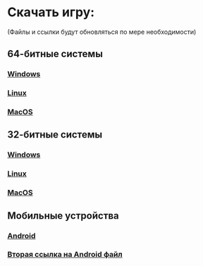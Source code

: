# Скачать игру:
(Файлы и ссылки будут обновляться по мере необходимости)
## 64-битные системы
### [Windows](https://disk.yandex.ru/d/xkXKLWM3YpuR1w)
### [Linux](https://disk.yandex.ru/d/n0BV3QIAw-VlrA)
### [MacOS](https://disk.yandex.ru/d/8kHGvfm71CK_DA)
## 32-битные системы
### [Windows](https://disk.yandex.ru/d/mf7oK4k93yy6ng)
### [Linux](https://disk.yandex.ru/d/BkgcGHy-ErgT4A)
### [MacOS](https://disk.yandex.ru/d/pcoLFeBhx3PmJA)
## Мобильные устройства
### [Android](https://disk.yandex.ru/d/LLyNxueMF35qxg)<br>
### [Вторая ссылка на  Android файл](https://drive.google.com/file/d/1BrIzpiQETlJhf1dy4YrlQX_iRNUQY_xu/view?usp=sharing)
 
